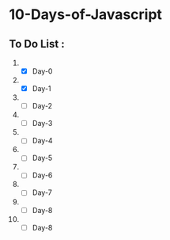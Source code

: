 # 10-Days-of-Javascript 
## To Do List :

1. - [x] Day-0
2. - [x] Day-1
3. - [ ] Day-2
4. - [ ] Day-3
5. - [ ] Day-4
6. - [ ] Day-5
7. - [ ] Day-6
8. - [ ] Day-7
9. - [ ] Day-8
10. - [ ] Day-8
